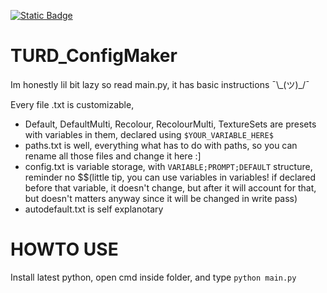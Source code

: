 [![Static Badge](https://img.shields.io/badge/This_work_is_licensed_under-CC_BY--NC--SA_4.0-red?logo=creativecommons&logoColor=white)](https://github.com/likeproblem/TURD_ConfigMaker?tab=License-1-ov-file)

# TURD_ConfigMaker

Im honestly lil bit lazy so read main.py, it has basic instructions ¯\\\_(ツ)_/¯

Every file .txt is customizable,
* Default, DefaultMulti, Recolour, RecolourMulti, TextureSets are presets with variables in them, declared using ```$YOUR_VARIABLE_HERE$```
* paths.txt is well, everything what has to do with paths, so you can rename all those files and change it here :]
* config.txt is variable storage, with ```VARIABLE;PROMPT;DEFAULT``` structure, reminder no $$(little tip, you can use variables in variables! if declared before that variable, it doesn't change, but after it will account for that, but doesn't matters anyway since it will be changed in write pass)
* autodefault.txt is self explanotary

# HOWTO USE
Install latest python, open cmd inside folder, and type ```python main.py```
